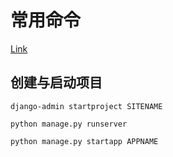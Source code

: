 # 常用命令

[Link](https://www.django.cn/article/show-26.html)

## 创建与启动项目

`django-admin startproject SITENAME`

`python manage.py runserver`

`python manage.py startapp APPNAME`